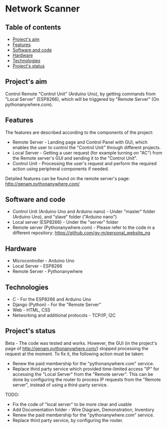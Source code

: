 # Network Scanner
## Table of contents
* [Project's aim](#Project's-aim")
* [Features](#Features)
* [Software and code](#Software-and-code)
* [Hardware](#Hardware)
* [Technologies](#Technologies)
* [Project's status](#Project's-status)

## Project's aim
Control Remote "Control Unit" (Arduino Uno), by getting commands from "Local Server" (ESP8266), which will be triggered by "Remote Server" (On pythonanywhere.com).

## Features
The features are described according to the components of the project:
* Remote Server - Landing page and Control Panel with GUI, which enables the user to control the "Control Unit" through different projects.
* Local Server - Getting a user request (for example turning on "AC") from the Remote server's GUI and sending it to the "Control Unit".
* Control Unit - Processing the user's request and perform the required action using peripheral components if needed.

Detailed features can be found on the remote server's page: http://genam.pythonanywhere.com/

## Software and code
* Control Unit (Arduino Uno and Arduino nano) - Under "master" folder (Arduino Uno), and "slave" folder ("Arduino nano")
* Local server (ESP8266) - Under the "server" folder
* Remote server (Pythonanywhere.com) - Please refer to the code in a different repository: https://github.com/gy-m/personal_website_ng

## Hardware
* Microcontroller - Arduino Uno
* Local Server - ESP8266
* Remote Server - Pythonanywhere

## Technologies
* C - For the ESP8266 and Arduino Uno
* Django (Python) - For the "Remote Server"
* Web - HTML, CSS
* Networking and additional protocols - TCP/IP, I2C

## Project's status
Beta - The code was tested and works. However, the GUI (in the project's page of http://genam.pythonanywhere.com/) stopped processing the request at the moment. To fix it, the following action must be taken:
* Renew the paid membership for the "pythonanywhere.com" service.
* Replace third party service which provided time-limited access "IP" for accessing the "Local Server" from the "Remote server". This can be done by configuring the router to process IP requests from the "Remote server", instead of using a third-party service.

TODO:
* Fix the code of "local server" to be more clear and usable
* Add Documentation folder - Wire Diagram, Demonstration, Inventory
* Renew the paid membership for the "pythonanywhere.com" service.
* Replace third party service, by configuring the router.